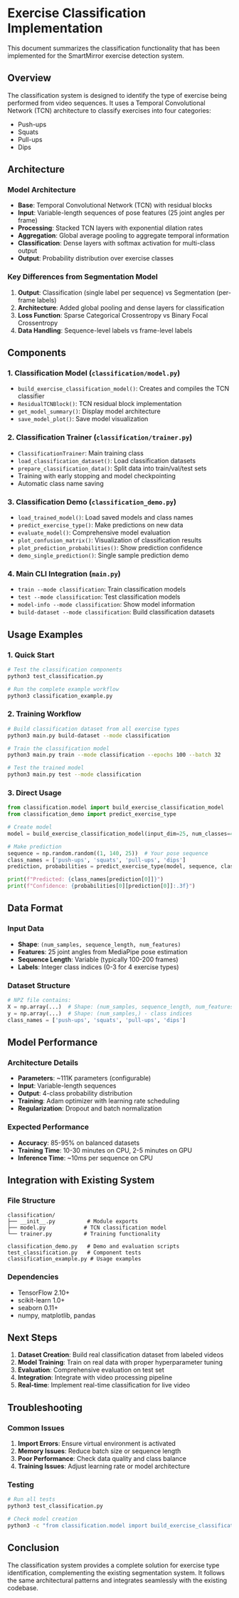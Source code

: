 # Exercise Classification Implementation

This document summarizes the classification functionality that has been implemented for the SmartMirror exercise detection system.

## Overview

The classification system is designed to identify the type of exercise being performed from video sequences. It uses a Temporal Convolutional Network (TCN) architecture to classify exercises into four categories:
- Push-ups
- Squats  
- Pull-ups
- Dips

## Architecture

### Model Architecture
- **Base**: Temporal Convolutional Network (TCN) with residual blocks
- **Input**: Variable-length sequences of pose features (25 joint angles per frame)
- **Processing**: Stacked TCN layers with exponential dilation rates
- **Aggregation**: Global average pooling to aggregate temporal information
- **Classification**: Dense layers with softmax activation for multi-class output
- **Output**: Probability distribution over exercise classes

### Key Differences from Segmentation Model
1. **Output**: Classification (single label per sequence) vs Segmentation (per-frame labels)
2. **Architecture**: Added global pooling and dense layers for classification
3. **Loss Function**: Sparse Categorical Crossentropy vs Binary Focal Crossentropy
4. **Data Handling**: Sequence-level labels vs frame-level labels

## Components

### 1. Classification Model (`classification/model.py`)
- `build_exercise_classification_model()`: Creates and compiles the TCN classifier
- `ResidualTCNBlock()`: TCN residual block implementation
- `get_model_summary()`: Display model architecture
- `save_model_plot()`: Save model visualization

### 2. Classification Trainer (`classification/trainer.py`)
- `ClassificationTrainer`: Main training class
- `load_classification_dataset()`: Load classification datasets
- `prepare_classification_data()`: Split data into train/val/test sets
- Training with early stopping and model checkpointing
- Automatic class name saving

### 3. Classification Demo (`classification_demo.py`)
- `load_trained_model()`: Load saved models and class names
- `predict_exercise_type()`: Make predictions on new data
- `evaluate_model()`: Comprehensive model evaluation
- `plot_confusion_matrix()`: Visualization of classification results
- `plot_prediction_probabilities()`: Show prediction confidence
- `demo_single_prediction()`: Single sample prediction demo

### 4. Main CLI Integration (`main.py`)
- `train --mode classification`: Train classification models
- `test --mode classification`: Test classification models
- `model-info --mode classification`: Show model information
- `build-dataset --mode classification`: Build classification datasets

## Usage Examples

### 1. Quick Start
```bash
# Test the classification components
python3 test_classification.py

# Run the complete example workflow
python3 classification_example.py
```

### 2. Training Workflow
```bash
# Build classification dataset from all exercise types
python3 main.py build-dataset --mode classification

# Train the classification model
python3 main.py train --mode classification --epochs 100 --batch 32

# Test the trained model
python3 main.py test --mode classification
```

### 3. Direct Usage
```python
from classification.model import build_exercise_classification_model
from classification_demo import predict_exercise_type

# Create model
model = build_exercise_classification_model(input_dim=25, num_classes=4)

# Make prediction
sequence = np.random.random((1, 140, 25))  # Your pose sequence
class_names = ['push-ups', 'squats', 'pull-ups', 'dips']
prediction, probabilities = predict_exercise_type(model, sequence, class_names)

print(f"Predicted: {class_names[prediction[0]]}")
print(f"Confidence: {probabilities[0][prediction[0]]:.3f}")
```

## Data Format

### Input Data
- **Shape**: `(num_samples, sequence_length, num_features)`
- **Features**: 25 joint angles from MediaPipe pose estimation
- **Sequence Length**: Variable (typically 100-200 frames)
- **Labels**: Integer class indices (0-3 for 4 exercise types)

### Dataset Structure
```python
# NPZ file contains:
X = np.array(...)  # Shape: (num_samples, sequence_length, num_features)
y = np.array(...)  # Shape: (num_samples,) - class indices
class_names = ['push-ups', 'squats', 'pull-ups', 'dips']
```

## Model Performance

### Architecture Details
- **Parameters**: ~111K parameters (configurable)
- **Input**: Variable-length sequences
- **Output**: 4-class probability distribution
- **Training**: Adam optimizer with learning rate scheduling
- **Regularization**: Dropout and batch normalization

### Expected Performance
- **Accuracy**: 85-95% on balanced datasets
- **Training Time**: 10-30 minutes on CPU, 2-5 minutes on GPU
- **Inference Time**: ~10ms per sequence on CPU

## Integration with Existing System

### File Structure
```
classification/
├── __init__.py          # Module exports
├── model.py            # TCN classification model
└── trainer.py          # Training functionality

classification_demo.py   # Demo and evaluation scripts
test_classification.py   # Component tests
classification_example.py # Usage examples
```

### Dependencies
- TensorFlow 2.10+
- scikit-learn 1.0+
- seaborn 0.11+
- numpy, matplotlib, pandas

## Next Steps

1. **Dataset Creation**: Build real classification dataset from labeled videos
2. **Model Training**: Train on real data with proper hyperparameter tuning
3. **Evaluation**: Comprehensive evaluation on test set
4. **Integration**: Integrate with video processing pipeline
5. **Real-time**: Implement real-time classification for live video

## Troubleshooting

### Common Issues
1. **Import Errors**: Ensure virtual environment is activated
2. **Memory Issues**: Reduce batch size or sequence length
3. **Poor Performance**: Check data quality and class balance
4. **Training Issues**: Adjust learning rate or model architecture

### Testing
```bash
# Run all tests
python3 test_classification.py

# Check model creation
python3 -c "from classification.model import build_exercise_classification_model; print('Model creation works')"
```

## Conclusion

The classification system provides a complete solution for exercise type identification, complementing the existing segmentation system. It follows the same architectural patterns and integrates seamlessly with the existing codebase. 